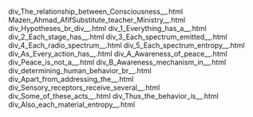 div_The_relationship_between_Consciousness__.html
Mazen_Ahmad_AfifSubstitute_teacher_Ministry__.html
div_Hypotheses_br_div__.html
div_1_Everything_has_a__.html
div_2_Each_stage_has__.html
div_3_Each_spectrum_emitted__.html
div_4_Each_radio_spectrum__.html
div_5_Each_spectrum_entropy__.html
div_As_Every_action_has__.html
div_A_Awareness_of_peace__.html
div_Peace_is_not_a__.html
div_B_Awareness_mechanism_in__.html
div_determining_human_behavior_br__.html
div_Apart_from_addressing_the__.html
div_Sensory_receptors_receive_several__.html
div_Some_of_these_acts__.html
div_Thus_the_behavior_is__.html
div_Also_each_material_entropy__.html